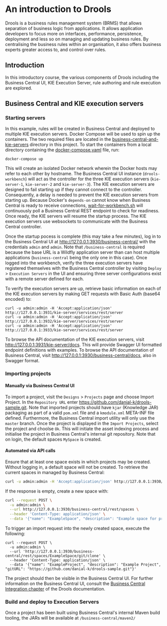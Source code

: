 # An introduction to Drools
Drools is a business rules management system (BRMS) that allows separation of business logic from applications.  It allows application developers to focus more on interfaces, performance, persistence, deployment and less so on managing and updating business rules.  By centralising the business rules within an organisation, it also offers business experts greater access to, and control over rules.

## Introduction
In this introductory course, the various components of Drools including the Business Central UI, KIE Execution Server, rule authoring and rule execution are explored.

## Business Central and KIE execution servers
### Starting servers
In this example, rules will be created in Business Central and deployed to multiple KIE execution servers. Docker Compose will be used to spin up the containers.  The two required files are located in the [business-central-and-kie-servers](business-central-and-kie-servers) directory in this project.  To start the containers from a local directory containing the [docker-compose.yaml](business-central-and-kie-servers/docker-compose.yaml) file, run:

```shell
docker-compose up
```

This will create an isolated Docker network wherein the Docker hosts may refer to each other by hostname. The Business Central UI instance (```drools-workbench```) will act as the controller for the three KIE execution servers (```kie-server-1```, ```kie-server-2``` and ```kie-server-3```).  The KIE execution servers are designed to fail starting up if they cannot connect to the controller.  Consequently, a delay is needed to prevent the KIE execution servers from starting up.  Because Docker's ```depends-on``` cannot know when Business Central is ready to receive connections, [wait-for-workbench.sh](business-central-and-kie-servers/wait-for-workbench.sh) will continuously poll a Business Central REST endpoint to check for readiness.  Once ready, the KIE servers will resume the startup process.  The KIE execution servers use websockets to communicate with the Business Central controller.

Once the startup pocess is complete (this may take a few minutes), log in to the Business Central UI at http://127.0.0.1:3930/business-central/ with the credentials ```admin``` and ```admin```.  Note that ```/business-central``` is required because the base URL is a Wildfly application server than can host multiple applications (```business-central``` being the only one in this case).  Once logged into the workbench, verify the three execution servers have registered themselves with the Business Central controller by visiting ```Deploy``` > ```Execution Servers``` in the UI and ensuring three server configurations exist with a remote server defined for each.

To verify the execution servers are up, retrieve basic information on each of the KIE execution servers by making GET requests with Basic Auth (base64 encoded) to:
```shell
curl -u admin:admin -H 'Accept:application/json' http://127.0.0.1:3931/kie-server/services/rest/server
curl -u admin:admin -H 'Accept:application/json' http://127.0.0.1:3932/kie-server/services/rest/server
curl -u admin:admin -H 'Accept:application/json' http://127.0.0.1:3933/kie-server/services/rest/server
```
To browse the API documentation of the KIE execution servers, visit http://127.0.0.1:3931/kie-server/docs.  This will provide Swagger UI formatted endpoint definitions with examples.  To browse the API documentation of Business Central, visit http://127.0.0.1:3930/business-central/docs, also in Swagger format.

### Importing projects
#### Manually via Business Central UI
To import a project, visit the ```Designs``` > ```Projects``` page and choose Import Project.  In the ```Repository URL``` enter https://github.com/danial-k/drools-sample.git.  Note that imported projects should have ```kjar``` (Knowledge JAR) packaging as part of a valid ```pom.xml``` file and a ```kmodule.xml``` META-INF file defined.  Furthermore, the Business Central import utility will only use the ```master``` branch.  Once the project is displayed in the ```Import Projects```, select the project and choolse ```Ok```.  This will initiate the asset indexing process and initialise the project in Business Central's internal git repository.  Note that on login, the default spaces ```MySpace``` is created.

#### Automated via API calls
Ensure that at least one space exists in which projects may be created.  Without logging in, a default space will not be created.  To retrieve the current spaces in managed by Business Central:
```bash
curl -u admin:admin -H 'Accept:application/json' http://127.0.0.1:3930/business-central/rest/spaces
```
If the response is empty, create a new space with:
```bash
curl --request POST \
  -u admin:admin \
  --url http://127.0.0.1:3930/business-central/rest/spaces \
  --header 'Content-Type: application/json' \
  --data '{"name": "ExampleSpace", "description": "Example space for projects.", "owner": "admin", "defaultGroupId": "ExampleSpace"}'
```

To trigger an import request into the newly created space, execute the following:
```shell
curl --request POST \
  -u admin:admin \
  --url 'http://127.0.0.1:3930/business-central/rest/spaces/ExampleSpace/git/clone' \
  --header 'Content-Type: application/json' \
  --data '{"name": "ExampleProject", "description": "Example Project", "gitURL": "https://github.com/danial-k/drools-sample.git"}'
```
The project should then be visible in the Business Central UI.  For further information on the Business Central UI, consult the [Business Central Integration chapter](https://docs.jboss.org/drools/release/7.23.0.Final/drools-docs/html_single/index.html#knowledge-store-rest-api-con_decision-tables) of the Drools documentation.

### Build and deploy to Execution Servers
Once a project has been built using Business Central's internal Maven build tooling, the JARs will be available at ```/business-central/maven2/```
